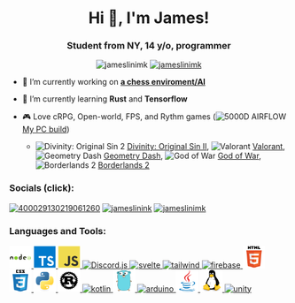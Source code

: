 <h1 align="center">Hi 👋, I'm James!</h1>
<h3 align="center">Student from NY, 14 y/o, programmer</h3>

<!-- <p align="center">
	<img src="https://lanyard.cnrad.dev/api/400029130219061260" alt="Discord profile" width="300px"/>
</p> -->

<p align="center">
	<img src="https://komarev.com/ghpvc/?username=jameslinimk&label=Profile%20views&color=0e75b6&style=flat" alt="jameslinimk" />
	<a href="https://discord.com/users/400029130219061260"> <img src="https://dcbadge.vercel.app/api/shield/400029130219061260?style=flat" alt="jameslinimk" /> </a>
</p>

- 🔭 I’m currently working on [**a chess enviroment/AI**](https://github.com/jameslinimk/chess-veritas-ai)

- 🌱 I’m currently learning **Rust** and **Tensorflow**

- 🎮 Love cRPG, Open-world, FPS, and Rythm games (<img alt="5000D AIRFLOW" width="20" src="https://www.corsair.com/medias/sys_master/images/images/h5f/h61/9659515076638/base-5000d-airflow/Gallery/5000D_AF_BLACK_001/-base-5000d-airflow-Gallery-5000D-AF-BLACK-001.png_515Wx515H" /> [My PC build](https://pcpartpicker.com/user/Jameslinimk/saved/Wj9t3C))
  - <img src="https://images-wixmp-ed30a86b8c4ca887773594c2.wixmp.com/f/46b63d3c-ae67-464c-9a37-670829b2a157/dcm02oq-1576d72d-9083-42a3-ba40-7ae24eea6b2d.png?token=eyJ0eXAiOiJKV1QiLCJhbGciOiJIUzI1NiJ9.eyJzdWIiOiJ1cm46YXBwOjdlMGQxODg5ODIyNjQzNzNhNWYwZDQxNWVhMGQyNmUwIiwiaXNzIjoidXJuOmFwcDo3ZTBkMTg4OTgyMjY0MzczYTVmMGQ0MTVlYTBkMjZlMCIsIm9iaiI6W1t7InBhdGgiOiJcL2ZcLzQ2YjYzZDNjLWFlNjctNDY0Yy05YTM3LTY3MDgyOWIyYTE1N1wvZGNtMDJvcS0xNTc2ZDcyZC05MDgzLTQyYTMtYmE0MC03YWUyNGVlYTZiMmQucG5nIn1dXSwiYXVkIjpbInVybjpzZXJ2aWNlOmZpbGUuZG93bmxvYWQiXX0.hQbWuVHwRGckjyJUal6mgNhoBw6YcCpVOeZgGiU7xq0" alt="Divinity: Original Sin 2" width="20" /> [Divinity: Original Sin II](https://divinity.game), <img alt="Valorant" width="20" src="https://preview.redd.it/buzyn25jzr761.png?width=1000&format=png&auto=webp&s=c8a55973b52a27e003269914ed1a883849ce4bdc" /> [Valorant](https://playvalorant.com), <img src="https://upload.wikimedia.org/wikipedia/en/3/35/Geometry_Dash_Logo.PNG" alt="Geometry Dash" width="20" /> [Geometry Dash](https://store.steampowered.com/app/322170/Geometry_Dash), <img alt="God of War" width="20" src="https://images-wixmp-ed30a86b8c4ca887773594c2.wixmp.com/f/c78bc3fc-9f08-47ca-81ae-d89055c7ec49/df07pu6-449ed3a5-196e-4e3d-a810-b34ddf130c78.png/v1/fill/w_512,h_512,strp/god_of_war_icon_by_andonovmarko_df07pu6-fullview.png?token=eyJ0eXAiOiJKV1QiLCJhbGciOiJIUzI1NiJ9.eyJzdWIiOiJ1cm46YXBwOjdlMGQxODg5ODIyNjQzNzNhNWYwZDQxNWVhMGQyNmUwIiwiaXNzIjoidXJuOmFwcDo3ZTBkMTg4OTgyMjY0MzczYTVmMGQ0MTVlYTBkMjZlMCIsIm9iaiI6W1t7ImhlaWdodCI6Ijw9NTEyIiwicGF0aCI6IlwvZlwvYzc4YmMzZmMtOWYwOC00N2NhLTgxYWUtZDg5MDU1YzdlYzQ5XC9kZjA3cHU2LTQ0OWVkM2E1LTE5NmUtNGUzZC1hODEwLWIzNGRkZjEzMGM3OC5wbmciLCJ3aWR0aCI6Ijw9NTEyIn1dXSwiYXVkIjpbInVybjpzZXJ2aWNlOmltYWdlLm9wZXJhdGlvbnMiXX0.PllQ5oFhovY8H9Dj3ZGYvBiHouZtMHCrXuCxonTbzbI" /> [God of War](https://www.playstation.com/en-us/god-of-war), <img alt="Borderlands 2" width="20" src="https://styles.redditmedia.com/t5_2spu9/styles/communityIcon_8rm87o624k331.png" /> [Borderlands 2](https://2k.com/en-US/game/borderlands-2)

<h3 align="left">Socials (click):</h3>
<p align="left">
<a href="https://discord.com/users/400029130219061260" target="blank"><img align="center" src="https://raw.githubusercontent.com/rahuldkjain/github-profile-readme-generator/master/src/images/icons/Social/discord.svg" alt="400029130219061260" height="30" width="40" /></a>
<a href="https://www.youtube.com/c/jameslinink" target="blank"><img align="center" src="https://raw.githubusercontent.com/rahuldkjain/github-profile-readme-generator/master/src/images/icons/Social/youtube.svg" alt="jameslinink" height="30" width="40" /></a>
<a href="https://www.leetcode.com/jameslinimk" target="blank"><img align="center" src="https://raw.githubusercontent.com/rahuldkjain/github-profile-readme-generator/master/src/images/icons/Social/leet-code.svg" alt="jameslinimk" height="30" width="40" /></a>
</p>

<h3 align="left">Languages and Tools:</h3>
<p align="left">
	<a href="https://nodejs.org" target="_blank" rel="noreferrer"> <img src="https://raw.githubusercontent.com/devicons/devicon/master/icons/nodejs/nodejs-original-wordmark.svg" alt="nodejs" width="40" height="40" /> </a>
	<a href="https://www.typescriptlang.org/" target="_blank" rel="noreferrer"> <img src="https://raw.githubusercontent.com/devicons/devicon/master/icons/typescript/typescript-original.svg" alt="typescript" width="40" height="40" /> </a>
	<a href="https://developer.mozilla.org/en-US/docs/Web/JavaScript" target="_blank" rel="noreferrer"> <img src="https://raw.githubusercontent.com/devicons/devicon/master/icons/javascript/javascript-original.svg" alt="javascript" width="40" height="40" /> </a>
  <a href="https://discord.js.org"> <img src="https://discordjs.guide/meta-image.png" alt="Discord.js" width="40" height="40" /> </a>
	<a href="https://svelte.dev" target="_blank" rel="noreferrer"> <img src="https://upload.wikimedia.org/wikipedia/commons/1/1b/Svelte_Logo.svg" alt="svelte" width="40" height="40" /> </a>
	<a href="https://tailwindcss.com/" target="_blank" rel="noreferrer"> <img src="https://www.vectorlogo.zone/logos/tailwindcss/tailwindcss-icon.svg" alt="tailwind" width="40" height="40" /> </a>
	<a href="https://firebase.google.com/" target="_blank" rel="noreferrer"> <img src="https://www.vectorlogo.zone/logos/firebase/firebase-icon.svg" alt="firebase" width="40" height="40" /> </a>
	<a href="https://www.w3.org/html/" target="_blank" rel="noreferrer"> <img src="https://raw.githubusercontent.com/devicons/devicon/master/icons/html5/html5-original-wordmark.svg" alt="html5" width="40" height="40" /> </a>
	<a href="https://www.w3schools.com/css/" target="_blank" rel="noreferrer"> <img src="https://raw.githubusercontent.com/devicons/devicon/master/icons/css3/css3-original-wordmark.svg" alt="css3" width="40" height="40" /> </a>
	<a href="https://www.python.org" target="_blank" rel="noreferrer"> <img src="https://raw.githubusercontent.com/devicons/devicon/master/icons/python/python-original.svg" alt="python" width="40" height="40" /> </a>
	<a href="https://www.rust-lang.org" target="_blank" rel="noreferrer"> <img src="https://raw.githubusercontent.com/devicons/devicon/master/icons/rust/rust-plain.svg" alt="rust" width="40" height="40" /> </a>
	<a href="https://kotlinlang.org" target="_blank" rel="noreferrer"> <img src="https://www.vectorlogo.zone/logos/kotlinlang/kotlinlang-icon.svg" alt="kotlin" width="40" height="40" /> </a>
	<a href="https://golang.org" target="_blank" rel="noreferrer"> <img src="https://raw.githubusercontent.com/devicons/devicon/master/icons/go/go-original.svg" alt="go" width="40" height="40" /> </a>
	<a href="https://www.arduino.cc/" target="_blank" rel="noreferrer"> <img src="https://cdn.worldvectorlogo.com/logos/arduino-1.svg" alt="arduino" width="40" height="40" /> </a>
	<a href="https://www.java.com" target="_blank" rel="noreferrer"> <img src="https://raw.githubusercontent.com/devicons/devicon/master/icons/java/java-original.svg" alt="java" width="40" height="40" /> </a>
	<a href="https://www.linux.org/" target="_blank" rel="noreferrer"> <img src="https://raw.githubusercontent.com/devicons/devicon/master/icons/linux/linux-original.svg" alt="linux" width="40" height="40" /> </a>
	<a href="https://unity.com/" target="_blank" rel="noreferrer"> <img src="https://www.vectorlogo.zone/logos/unity3d/unity3d-icon.svg" alt="unity" width="40" height="40" /> </a>
</p>
